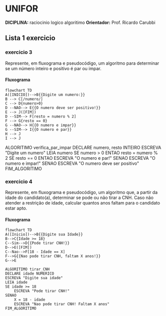 
# UNIFOR
**DICIPLINA:** raciocinio logico algoritimo
**Orientador:** Prof. Ricardo Carubbi
## Lista 1 exercicio
### exercicio 3
Represente, em fluxograma e pseudocódigo, um algoritmo para determinar se um número inteiro e positivo é par ou impar.
#### Fluxograma

```mermaid
flowchart TD
A([INICIO])-->B{{Digite um numero:}}
B --> C[/numero/]
C --> D{numero>0}
D --NAO--> E{{O numero deve ser positivo!}}
E --> J([FIM])
D --SIM--> F[resto = numero % 2]
F --> G{resto == 0}
G --NAO--> H{{O numero e impar}}
G --SIM--> I{{O numero e par}}
H --> J
I --> J
```


ALGORITIMO verifica_par_impar
DECLARE numero, resto INTEIRO
ESCREVA "Digite um numero"
LEIA numero
SE numero > 0 ENTAO
	resto = numero % 2
	SE resto == 0 ENTAO
		ESCREVA "O numero e par!"
	SENAO
		ESCREVA "O numero e impar!"
SENAO
	ESCREVA "O numero deve ser positivo"
FIM_ALGORITIMO

### exercicio 4
 Represente, em fluxograma e pseudocódigo, um algoritmo que, a partir da idade do
candidato(a), determinar se pode ou não tirar a CNH. Caso não atender a restrição de idade,
calcular quantos anos faltam para o candidato estar apto.
#### Fluxograma

```mermaid
flowchart TD
A([Inicio])-->B{{Digite sua Idade}}
B-->C{Idade >= 18}
C--Sim-->D{{Pode tirar CNH!}}
D-->E([FIM])
C--Nao-->F[18 - Idade == X]
F-->G{{Nao pode tirar CNH, faltam X anos!}}
G-->E
```

```
ALGORITIMO tirar_CNH
DECLARE idade NUMERICO
ESCREVA "Digite sua idade"
LEIA idade
SE idade >= 18
	ESCREVA "Pode tirar CNH!"
SENAO
	X = 18 - idade
	ESCREVA "Nao pode tirar CNH! Faltam X anos"
FIM_ALGORITIMO
	
```
